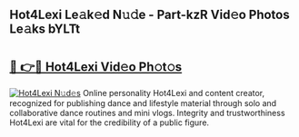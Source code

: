 ## Hot4Lexi Le𝚊k𝚎d N𝚞𝚍e - Part-kzR Vid𝚎o Photos Le𝚊ks bYLTt

# <h2><a href="http://fbf0nhd.evod.top/?m=Hot4Lexi">🔗 👉🔴 Hot4Lexi Vid𝚎o Ph𝚘t𝚘s</a></h2>

[![Hot4Lexi N𝚞d𝚎s](https://i.imgur.com/8V9OHl7.gif)](http://fbf0nhd.evod.top/?m=Hot4Lexi)
Online personality Hot4Lexi and content creator, recognized for publishing dance and lifestyle material through solo and collaborative dance routines and mini vlogs. Integrity and trustworthiness Hot4Lexi are vital for the credibility of a public figure. 
